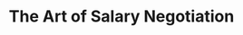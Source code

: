 ---
podcast: The Career Builder’s Podcast
title: The Art of Salary Negotiation 
host: Lisa Plain & Mike Bird
podcast_url: https://careerbuilderspodcast.com/episodes/the-art-of-salary-negotiations-josh-doody
thumbnail: career_builder.jpg
publication_publication_date: 08-19-2020
---
